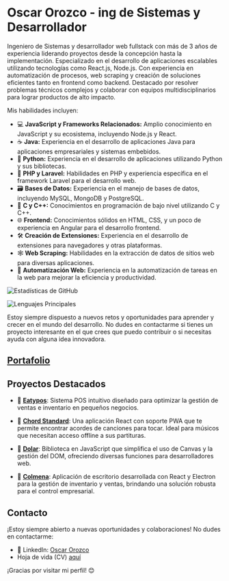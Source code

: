 # Oscar Orozco - ing de Sistemas y Desarrollador

Ingeniero de Sistemas y desarrollador web fullstack con más de 3 años de experiencia liderando proyectos desde la concepción hasta la implementación. Especializado en el desarrollo de aplicaciones escalables utilizando tecnologías como React.js, Node.js. Con experiencia en automatización de procesos, web scraping y creación de soluciones eficientes tanto en frontend como backend. Destacado por resolver problemas técnicos complejos y colaborar con equipos multidisciplinarios para lograr productos de alto 
impacto.

Mis habilidades incluyen:

- 💻 **JavaScript y Frameworks Relacionados:** Amplio conocimiento en JavaScript y su ecosistema, incluyendo Node.js y React.
- ☕ **Java:** Experiencia en el desarrollo de aplicaciones Java para aplicaciones empresariales y sistemas embebidos.
- 🐍 **Python:** Experiencia en el desarrollo de aplicaciones utilizando Python y sus bibliotecas.
- 🚀 **PHP y Laravel:** Habilidades en PHP y experiencia específica en el framework Laravel para el desarrollo web.
- 🗃️ **Bases de Datos:** Experiencia en el manejo de bases de datos, incluyendo MySQL, MongoDB y PostgreSQL.
- 🔧 **C y C++:** Conocimientos en programación de bajo nivel utilizando C y C++.
- 🌐 **Frontend:** Conocimientos sólidos en HTML, CSS, y un poco de experiencia en Angular para el desarrollo frontend.
- 🛠️ **Creación de Extensiones:** Experiencia en el desarrollo de extensiones para navegadores y otras plataformas.
- 🕸️ **Web Scraping:** Habilidades en la extracción de datos de sitios web para diversas aplicaciones.
- 🤖 **Automatización Web:** Experiencia en la automatización de tareas en la web para mejorar la eficiencia y productividad.
  
![Estadísticas de GitHub](https://github-readme-stats.vercel.app/api?username=OrozcoOscar&theme=tokyonight&show_icons=true)

![Lenguajes Principales](https://github-readme-stats.vercel.app/api/top-langs/?username=OrozcoOscar&layout=compact&theme=tokyonight)

Estoy siempre dispuesto a nuevos retos y oportunidades para aprender y crecer en el mundo del desarrollo. No dudes en contactarme si tienes un proyecto interesante en el que crees que puedo contribuir o si necesitas ayuda con alguna idea innovadora.
## [Portafolio](https://portafolio-oscar-orozco.netlify.app/)

## Proyectos Destacados

- 📱 **[Eatypos](https://eatypos.com/)**: Sistema POS intuitivo diseñado para optimizar la gestión de ventas e inventario en pequeños negocios.

- 📱 **[Chord Standard](https://chordstandard.onrender.com/)**: Una aplicación React con soporte PWA que te permite encontrar acordes de canciones para tocar. Ideal para músicos que necesitan acceso offline a sus partituras.

- 📱 **[Dolar](https://github.com/OrozcoOscar/Dolar)**: Biblioteca en JavaScript que simplifica el uso de Canvas y la gestión del DOM, ofreciendo diversas funciones para desarrolladores web.

- 📱 **[Colmena](https://orozcooscar.github.io/colmena/)**: Aplicación de escritorio desarrollada con React y Electron para la gestión de inventario y ventas, brindando una solución robusta para el control empresarial.


## Contacto

¡Estoy siempre abierto a nuevas oportunidades y colaboraciones! No dudes en contactarme:

- 💼 LinkedIn: [Oscar Orozco](https://www.linkedin.com/in/oscarorozcopacheco/)
-    Hoja de vida (CV) [aquí](https://drive.google.com/file/d/1nmQtX1KfioeYoVVsZudl_Tly8810cJar/view?usp=drive_link)

¡Gracias por visitar mi perfil! 😊
